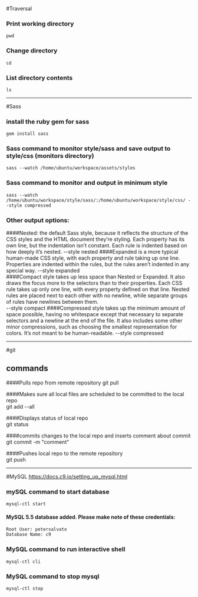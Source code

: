 #Traversal
### Print working directory
    pwd
### Change directory
    cd
### List directory contents
    ls

***

#Sass
###  install the ruby gem for sass
    gem install sass

###  Sass command to monitor style/sass and save output to style/css (monitors directory)
    sass --watch /home/ubuntu/workspace/assets/styles
    
### Sass command to monitor and output in minimum style
    sass --watch /home/ubuntu/workspace/style/sass/:/home/ubuntu/workspace/style/css/ --style compressed
    
### Other output options: 
####Nested: the default Sass style, because it reflects the structure of the CSS styles and the HTML document they’re styling. Each property has its own line, but the indentation isn’t constant. Each rule is indented based on how deeply it’s nested. 
    --style nested
####Expanded is a more typical human-made CSS style, with each property and rule taking up one line. Properties are indented within the rules, but the rules aren’t indented in any special way. 
    --style expanded    
####Compact style takes up less space than Nested or Expanded. It also draws the focus more to the selectors than to their properties. Each CSS rule takes up only one line, with every property defined on that line. Nested rules are placed next to each other with no newline, while separate groups of rules have newlines between them.   
    --style compact
####Compressed style takes up the minimum amount of space possible, having no whitespace except that necessary to separate selectors and a newline at the end of the file. It also includes some other minor compressions, such as choosing the smallest representation for colors. It’s not meant to be human-readable. 
    --style compressed

***
#git
## commands

####Pulls repo from remote repository
    git pull
    
####Makes sure all local files are scheduled to be committed to the local repo    
    git add --all
    
####Displays status of local repo    
    git status
    
####commits changes to the local repo and inserts comment about commit    
    git commit -m "comment"
    
####Pushes local repo to the remote repository    
    git push
 

***

#MySQL
https://docs.c9.io/setting_up_mysql.html
### mySQL command to start database
    mysql-ctl start

#### MySQL 5.5 database added.  Please make note of these credentials:
    Root User: petersalvato
    Database Name: c9
   
### MySQL command to run interactive shell
    mysql-ctl cli

### MySQL command to stop mysql
    mysql-ctl stop

